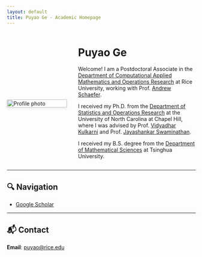 ```yaml
---
layout: default
title: Puyao Ge - Academic Homepage
---
```

<div style="max-width:900px; margin:auto; display:flex; flex-wrap:wrap; align-items:center;">
  <!-- 左边图片 -->
    <div style="flex:0 0 160px; margin-right:30px; margin-top:30px;">
    <img src="/profile.JPG" alt="Profile photo" style="width:100%; max-width:160px; box-shadow:0 2px 6px rgba(0,0,0,0.1);" />
  </div>

  <!-- 右边文字 -->
  <div style="flex:1; min-width:240px;">
    <h1>Puyao Ge</h1>
    <p>
      Welcome! I am a Postdoctoral Associate in the <a href="https://cmor.rice.edu/">Department of Computational Applied Mathematics and Operations Research</a> at Rice University, working with Prof. <a href="https://andrewschaefer.rice.edu/"> Andrew Schaefer</a>.
    </p>
    <p>
      I received my Ph.D. from the <a href="https://stor.unc.edu/">Department of Statistics and Operations Research</a> at the University of North Carolina at Chapel Hill, where I was advised by Prof. <a href="https://vkulkarn.web.unc.edu/"> Vidyadhar Kulkarni</a> and Prof. <a href="https://www.kenan-flagler.unc.edu/faculty/directory/jayashankar-swaminathan/"> Jayashankar Swaminathan</a>.
    </p>
    <p>
      I received my B.S. degree from the <a href="https://www.math.tsinghua.edu.cn/#">Department of Mathematical Sciences</a> at Tsinghua University.
    </p>
  </div>
</div>







---

## 🔍 Navigation
- [Google Scholar](https://scholar.google.com/citations?user=eNtU8A4AAAAJ&hl=zh-CN&oi=ao) 

---

## 📬 Contact
**Email**: puyao@rice.edu
 
